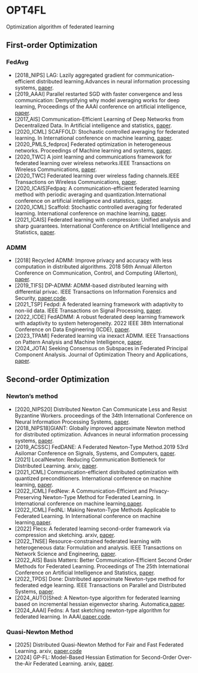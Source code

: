 # OPT4FL
Optimization algorithm of federated learning
## First-order Optimization
### FedAvg
* [2018_NIPS] LAG: Lazily aggregated gradient for communication-efficient distributed learning.Advances in neural information processing systems, [paper](https://proceedings.neurips.cc/paper/2018/hash/feecee9f1643651799ede2740927317a-Abstract.html).
* [2019_AAAI] Parallel restarted SGD with faster convergence and less communication: Demystifying why model averaging works for deep learning, Proceedings of the AAAI conference on artificial intelligence, [paper](https://ojs.aaai.org/index.php/AAAI/article/view/4514).
* [2017_AIS] Communication-Efficient Learning of Deep Networks from Decentralized Data. In Artificial intelligence and statistics, [paper](https://proceedings.mlr.press/v54/mcmahan17a?ref=https://githubhelp.com).
* [2020_ICML] SCAFFOLD: Stochastic controlled averaging for federated learning. In International conference on machine learning, [paper](https://proceedings.mlr.press/v119/karimireddy20a.html).
* [2020_PMLS_fedprox] Federated optimization in heterogeneous networks. Proceedings of Machine learning and systems, [paper](https://proceedings.mlsys.org/paper_files/paper/2020/hash/1f5fe83998a09396ebe6477d9475ba0c-Abstract.html).
* [2020_TWC] A joint learning and communications framework for federated learning over wireless networks.IEEE Transactions on Wireless Communications, [paper](https://ieeexplore.ieee.org/document/9210812).
* [2020_TWC] Federated learning over wireless fading channels.IEEE Transactions on Wireless Communications, [paper](https://ieeexplore.ieee.org/abstract/document/9014530).
* [2020_ICAIS]Fedpaq: A communication-efficient federated learning method with periodic averaging and quantization.International conference on artificial intelligence and statistics, [paper](https://proceedings.mlr.press/v108/reisizadeh20a).
* [2020_ICML] Scaffold: Stochastic controlled averaging for federated learning. International conference on machine learning, [paper](https://proceedings.mlr.press/v119/karimireddy20a.html).
* [2021_ICAIS] Federated learning with compression: Unified analysis and sharp guarantees. International Conference on Artificial Intelligence and Statistics, [paper](https://proceedings.mlr.press/v130/haddadpour21a).
### ADMM
* [2018]  Recycled ADMM: Improve privacy and accuracy with less computation in distributed algorithms. 2018 56th Annual Allerton Conference on Communication, Control, and Computing (Allerton), [paper](https://ieeexplore.ieee.org/abstract/document/8635916).
 * [2019_TIFS]  DP-ADMM: ADMM-based distributed learning with differential privac. IEEE Transactions on Information Forensics and Security, [paper](https://ieeexplore.ieee.org/abstract/document/8772211),[code](https://github.com/litian96/FedDANE).
* [2021_TSP]  Fedpd: A federated learning framework with adaptivity to non-iid data. IEEE Transactions on Signal Processing, [paper](https://ieeexplore.ieee.org/abstract/document/9556559).
 * [2022_ICDE]  FedADMM: A robust federated deep learning framework with adaptivity to system heterogeneity. 2022 IEEE 38th International Conference on Data Engineering (ICDE), [paper](https://ieeexplore.ieee.org/abstract/document/9835545).
 * [2023_TPAMI]  Federated learning via inexact ADMM. IEEE Transactions on Pattern Analysis and Machine Intelligence, [paper](https://ieeexplore.ieee.org/abstract/document/10040221).
* [2024_JOTA] Seeking Consensus on Subspaces in Federated Principal Component Analysis. Journal of Optimization Theory and Applications, [paper](https://dl.acm.org/doi/10.1007/s10957-024-02523-1).
## Second-order Optimization
### Newton’s method
* [2020_NIPS20] Distributed Newton Can Communicate Less and Resist Byzantine Workers. proceedings of the 34th International Conference on Neural Information Processing Systems, [paper](https://proceedings.neurips.cc/paper/2020/file/d17e6bcbcef8de3f7a00195cfa5706f1-Paper.pdf).
* [2018_NIPS18]GIANT: Globally improved approximate Newton method for distributed optimization. Advances in neural information processing systems, [paper](https://proceedings.neurips.cc/paper/2018/hash/dabd8d2ce74e782c65a973ef76fd540b-Abstract.html).
* [2019_ACSSC] FedDANE: A Federated Newton-Type Method.2019 53rd Asilomar Conference on Signals, Systems, and Computers, [paper](https://ieeexplore.ieee.org/abstract/document/9049023).
* [2021] LocalNewton: Reducing Communication Bottleneck for Distributed Learning. arxiv, [paper](https://arxiv.org/abs/2105.07320).
* [2021_ICML] Communication-efficient distributed optimization with quantized preconditioners. International conference on machine learning, [paper](https://proceedings.mlr.press/v139/alimisis21a.html).
* [2022_ICML] FedNew: A Communication-Efficient and Privacy-Preserving Newton-Type Method for Federated Learning. In International conference on machine learning,[paper](https://proceedings.mlr.press/v162/elgabli22a/elgabli22a.pdf).
* [2022_ICML] FedNL: Making Newton-Type Methods Applicable to Federated Learning. In International conference on machine learning,[paper](https://proceedings.mlr.press/v162/safaryan22a.html).
* [2022] Flecs: A federated learning second-order framework via compression and sketching. arxiv, [paper](https://arxiv.org/abs/2206.02009).
* [2022_TNSE] Resource-constrained federated learning with heterogeneous data: Formulation and analysis. IEEE Transactions on Network Science and Engineering, [paper](https://ieeexplore.ieee.org/document/9609654).
* [2022_AIS] Basis Matters: Better Communication-Efficient Second Order Methods for Federated Learning. Proceedings of The 25th International Conference on Artificial Intelligence and Statistics, [paper](https://proceedings.mlr.press/v151/qian22a.html).
* [2022_TPDS] Done: Distributed approximate Newton-type method for federated edge learning. IEEE Transactions on Parallel and Distributed Systems, [paper](https://ieeexplore.ieee.org/abstract/document/9695269).
* [2024_AUTO]Shed: A Newton-type algorithm for federated learning based on incremental hessian eigenvector sharing. Automatica,[paper](https://www.sciencedirect.com/science/article/pii/S0005109823006271).
* [2024_AAAI] Fedns: A fast sketching newton-type algorithm for federated learning. In AAAI,[paper](https://ojs.aaai.org/index.php/AAAI/article/view/29254),[code](https://github.com/superlj666/FedNS).


### Quasi-Newton Method
* [2025] Distributed Quasi-Newton Method for Fair and Fast Federated Learning. arxiv, [paper](https://arxiv.org/abs/2501.10877),[code](https://anonymous.4open.science/r/DQN-Fed-FDD2/README.md)
* [2024] GP-FL: Model-Based Hessian Estimation for Second-Order Over-the-Air Federated Learning. arxiv, [paper](https://arxiv.org/abs/2412.03867).
